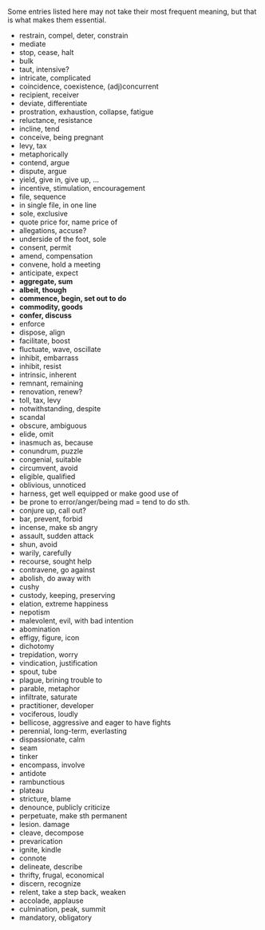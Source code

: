 Some entries listed here may not take their most frequent meaning, but that is what makes them essential.

- restrain, compel, deter, constrain
- mediate
- stop, cease, halt
- bulk
- taut, intensive?
- intricate, complicated
- coincidence, coexistence, (adj)concurrent
- recipient, receiver
- deviate, differentiate
- prostration, exhaustion, collapse, fatigue
- reluctance, resistance
- incline, tend
- conceive, being pregnant
- levy, tax
- metaphorically
- contend, argue
- dispute, argue
- yield, give in, give up, ...
- incentive, stimulation, encouragement
- file, sequence
- in single file, in one line
- sole, exclusive
- quote price for, name price of
- allegations, accuse?
- underside of the foot, sole
- consent, permit
- amend, compensation
- convene, hold a meeting
- anticipate, expect
- **aggregate, sum**
- **albeit, though**
- **commence, begin, set out to do**
- **commodity, goods**
- **confer, discuss**
- enforce
- dispose, align
- facilitate, boost
- fluctuate, wave, oscillate
- inhibit, embarrass
- inhibit, resist
- intrinsic, inherent
- remnant, remaining
- renovation, renew?
- toll, tax, levy
- notwithstanding, despite
- scandal
- obscure, ambiguous
- elide, omit
- inasmuch as, because
- conundrum, puzzle
- congenial, suitable
- circumvent, avoid
- eligible, qualified
- oblivious, unnoticed
- harness, get well equipped or make good use of
- be prone to error/anger/being mad = tend to do sth.
- conjure up, call out?
- bar, prevent, forbid
- incense, make sb angry
- assault, sudden attack
- shun, avoid
- warily, carefully
- recourse, sought help
- contravene, go against 
- abolish, do away with
- cushy
- custody, keeping, preserving
- elation, extreme happiness
- nepotism
- malevolent, evil, with bad intention
- abomination
- effigy, figure, icon
- dichotomy
- trepidation, worry
- vindication, justification
- spout, tube
- plague, brining trouble to
- parable, metaphor
- infiltrate, saturate
- practitioner, developer
- vociferous, loudly
- bellicose, aggressive and eager to have fights
- perennial, long-term, everlasting
- dispassionate, calm
- seam
- tinker
- encompass, involve
- antidote
- rambunctious
- plateau
- stricture, blame
- denounce, publicly criticize
- perpetuate, make sth permanent
- lesion. damage
- cleave, decompose
- prevarication
- ignite, kindle
- connote
- delineate, describe
- thrifty, frugal, economical
- discern, recognize
- relent, take a step back, weaken
- accolade, applause
- culmination, peak, summit
- mandatory, obligatory